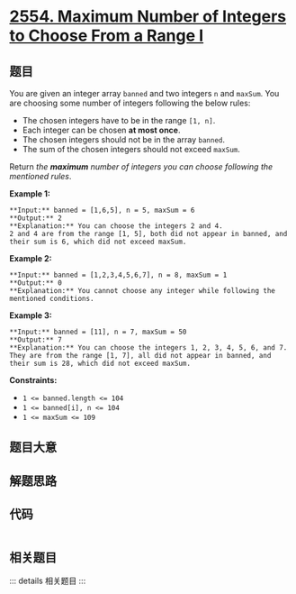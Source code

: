 # [2554. Maximum Number of Integers to Choose From a Range I](https://leetcode.com/problems/maximum-number-of-integers-to-choose-from-a-range-i)

## 题目

You are given an integer array `banned` and two integers `n` and `maxSum`. You
are choosing some number of integers following the below rules:

  * The chosen integers have to be in the range `[1, n]`.
  * Each integer can be chosen **at most once**.
  * The chosen integers should not be in the array `banned`.
  * The sum of the chosen integers should not exceed `maxSum`.

Return _the **maximum** number of integers you can choose following the
mentioned rules_.



**Example 1:**

    
    
    **Input:** banned = [1,6,5], n = 5, maxSum = 6
    **Output:** 2
    **Explanation:** You can choose the integers 2 and 4.
    2 and 4 are from the range [1, 5], both did not appear in banned, and their sum is 6, which did not exceed maxSum.
    

**Example 2:**

    
    
    **Input:** banned = [1,2,3,4,5,6,7], n = 8, maxSum = 1
    **Output:** 0
    **Explanation:** You cannot choose any integer while following the mentioned conditions.
    

**Example 3:**

    
    
    **Input:** banned = [11], n = 7, maxSum = 50
    **Output:** 7
    **Explanation:** You can choose the integers 1, 2, 3, 4, 5, 6, and 7.
    They are from the range [1, 7], all did not appear in banned, and their sum is 28, which did not exceed maxSum.
    



**Constraints:**

  * `1 <= banned.length <= 104`
  * `1 <= banned[i], n <= 104`
  * `1 <= maxSum <= 109`


## 题目大意

## 解题思路

## 代码

```javascript

```

## 相关题目

::: details 相关题目
:::
